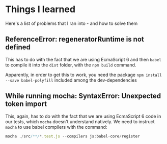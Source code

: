# Things I learned

Here's a list of problems that I ran into - and how to solve them

## ReferenceError: regeneratorRuntime is not defined
This has to do with the fact that we are using EcmaScript 6 and then `babel` to compile it into the `dist` folder, with the `npm build` command.

Apparently, in order to get this to work, you need the package `npm install --save babel-polyfill` included among the dev-dependencies

## While running mocha: SyntaxError: Unexpected token import
This, again, has to do with the fact that we are using EcmaScript 6 code in our tests, which `mocha` doesn't understand natively. We need to instruct `mocha` to use babel compilers with the command:

```javascript
mocha ./src/**/*.test.js --compilers js:babel-core/register
```
